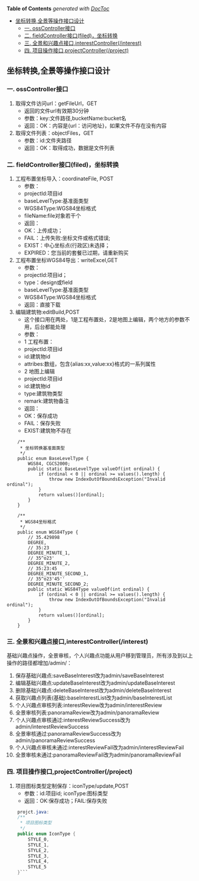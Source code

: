 <!-- START doctoc generated TOC please keep comment here to allow auto update -->
<!-- DON'T EDIT THIS SECTION, INSTEAD RE-RUN doctoc TO UPDATE -->
**Table of Contents**  *generated with [DocToc](https://github.com/thlorenz/doctoc)*

- [坐标转换,全景等操作接口设计](#%E5%9D%90%E6%A0%87%E8%BD%AC%E6%8D%A2%E5%85%A8%E6%99%AF%E7%AD%89%E6%93%8D%E4%BD%9C%E6%8E%A5%E5%8F%A3%E8%AE%BE%E8%AE%A1)
  - [一. ossController接口](#%E4%B8%80-osscontroller%E6%8E%A5%E5%8F%A3)
  - [二. fieldController接口(filed)，坐标转换](#%E4%BA%8C-fieldcontroller%E6%8E%A5%E5%8F%A3filed%E5%9D%90%E6%A0%87%E8%BD%AC%E6%8D%A2)
  - [三. 全景和兴趣点接口,interestController(/interest)](#%E4%B8%89-%E5%85%A8%E6%99%AF%E5%92%8C%E5%85%B4%E8%B6%A3%E7%82%B9%E6%8E%A5%E5%8F%A3interestcontrollerinterest)
  - [四. 项目操作接口,projectController(/project)](#%E5%9B%9B-%E9%A1%B9%E7%9B%AE%E6%93%8D%E4%BD%9C%E6%8E%A5%E5%8F%A3projectcontrollerproject)

<!-- END doctoc generated TOC please keep comment here to allow auto update -->

## 坐标转换,全景等操作接口设计
### 一. ossController接口
>
1. 取得文件访问url：getFileUrl，GET
    * 返回的文件url有效期30分钟
    * 参数：key:文件路径,bucketName:bucket名
    * 返回：OK：内容是{url：访问地址}，如果文件不存在没有内容
2. 取得文件列表：objectFiles，GET
    * 参数：id:文件夹路径
    * 返回：OK：取得成功，数据是文件列表

### 二. fieldController接口(filed)，坐标转换
>
1. 工程布置坐标导入：coordinateFile, POST
    * 参数：
    * projectId:项目id
    * baseLevelType:基准面类型
    * WGS84Type:WGS84坐标格式
    * fileName:file对象若干个
    * 返回：
    * OK：上传成功；
    * FAIL：上传失败:坐标文件或格式错误;
    * EXIST：中心坐标点(行政区)未选择；
    * EXPIRED：您当前的套餐已过期，请重新购买
2. 工程布置坐标WGS84导出：writeExcel,GET
    * 参数：
    * projectId:项目id；
    * type：design或field
    * baseLevelType:基准面类型
    * WGS84Type:WGS84坐标格式
    * 返回：直接下载
3. 编辑建筑物:editBuild,POST
    * 这个接口用在两处，1是工程布置处，2是地图上编辑，两个地方的参数不用，后台都能处理
    * 参数：
    * 1 工程布置：
    * projectId:项目id
    * id:建筑物id
    * attribes:数组，包含{alias:xx,value:xx}格式的一系列属性
    * 2 地图上编辑
    * projectId:项目id
    * id:建筑物id
    * type:建筑物类型
    * remark:建筑物备注
    * 返回：
    * OK：保存成功
    * FAIL：保存失败
    * EXIST:建筑物不存在
    
```
	/**
	 * 坐标转换基准面类型
	 */
	public enum BaseLevelType {
		WGS84, CGCS2000;
		public static BaseLevelType valueOf(int ordinal) {
			if (ordinal < 0 || ordinal >= values().length) {
				throw new IndexOutOfBoundsException("Invalid ordinal");
			}
			return values()[ordinal];
		}
	}

	/**
	 * WGS84坐标格式
	 */
	public enum WGS84Type {
		// 35.429898
		DEGREE,
		// 35:23
		DEGREE_MINUTE_1,
		// 35^o23'
		DEGREE_MINUTE_2,
		// 35:23:45
		DEGREE_MINUTE_SECOND_1,
		// 35^o23'45''
		DEGREE_MINUTE_SECOND_2;
		public static WGS84Type valueOf(int ordinal) {
			if (ordinal < 0 || ordinal >= values().length) {
				throw new IndexOutOfBoundsException("Invalid ordinal");
			}
			return values()[ordinal];
		}
	}

```

### 三. 全景和兴趣点接口,interestController(/interest)
基础兴趣点操作，全景审核，个人兴趣点功能从用户移到管理员，所有涉及到以上操作的路径都增加/admin/：
>
1. 保存基础兴趣点:saveBaseInterest改为admin/saveBaseInterest
2. 编辑基础兴趣点:updateBaseInterest改为admin/updateBaseInterest
3. 删除基础兴趣点:deleteBaseInterest改为admin/deleteBaseInterest
4. 获取兴趣点列表(基础):baseInterestList改为admin/baseInterestList
5. 个人兴趣点审核列表:interestReview改为admin/interestReview
6. 全景审核列表:panoramaReview改为admin/panoramaReview
7. 个人兴趣点审核通过:interestReviewSuccess改为admin/interestReviewSuccess
8. 全景审核通过:panoramaReviewSuccess改为admin/panoramaReviewSuccess
9. 个人兴趣点审核未通过:interestReviewFail改为admin/interestReviewFail
10. 全景审核未通过:panoramaReviewFail改为admin/panoramaReviewFail

### 四. 项目操作接口,projectController(/project)
> 
1. 项目图标类型定制保存：iconType/update,POST
    * 参数：id:项目id; iconType:图标类型
    * 返回：OK:保存成功；FAIL:保存失败

```java
    projct.java:
    /**
     * 项目图标类型
     */
    public enum IconType {
        STYLE_0,
        STYLE_1,
        STYLE_2,
        STYLE_3,
        STYLE_4,
        STYLE_5
    }```


